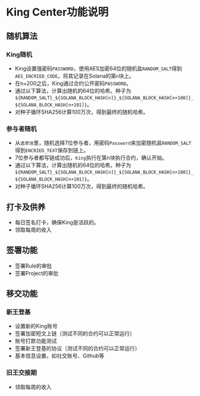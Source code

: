 # King Center功能说明

## 随机算法

### King随机

* King设置强密码`PASSWORD`，使用AES加密64位的随机盐`RANDOM_SALT`得到`AES_ENCRIED_CODE`，将其记录在Solana的第`n`块上。
* 在n+200之后，King通过合约公开密码`PASSWORD`。
* 通过以下算法，计算出随机的64位的哈希。种子为`${RANDOM_SALT}_${SOLANA_BLOCK_HASH[n]}_${SOLANA_BLOCK_HASH[n+100]}_${SOLANA_BLOCK_HASH[n+101]}`。
* 对种子循环SHA256计算100万次，得到最终的随机哈希。

### 参与者随机

* 从`选举池`里，随机选择7位参与者，用密码`Password`来加密随机盐`RANDOM_SALT`得到`ENCRIED_TEXT`保存到链上。
* 7位参与者都写链成功后，`King`执行在第n块执行合约，确认开始。
* 通过以下算法，计算出随机的64位的哈希。种子为`${RANDOM_SALT}_${SOLANA_BLOCK_HASH[n]}_${SOLANA_BLOCK_HASH[n+100]}_${SOLANA_BLOCK_HASH[n+101]}`。
* 对种子循环SHA256计算100万次，得到最终的随机哈希。

## 打卡及供养

* 每日签名打卡，确保King是活跃的。
* 领取每周的收入

## 签署功能

* 签署Rule的审批
* 签署Project的审批

## 移交功能

### 新王登基

* 设置新的King账号
* 签署加密短文上链（测试不同的合约可以正常运行）
* 账号打款功能测试
* 签署新王登基的协议（测试不同的合约可以正常运行）
* 基本信息设置，如社交账号、Github等

### 旧王交接期

* 领取每周的收入
